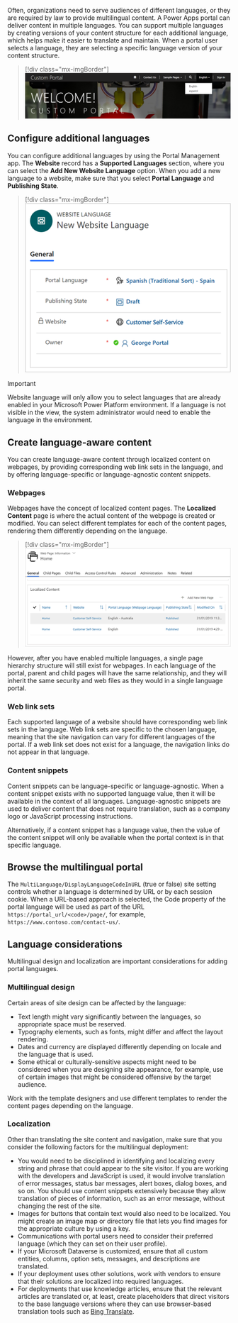 Often, organizations need to serve audiences of different languages, or they are required by law to provide multilingual content. A Power Apps portal can deliver content in multiple languages. You can support multiple languages by creating versions of your content structure for each additional language, which helps make it easier to translate and maintain. When a portal user selects a language, they are selecting a specific language version of your content structure.

> [!div class="mx-imgBorder"]
> [![Screenshot to Select portal language on setup.](../media/home-page-select-language.png)](../media/home-page-select-language.png#lightbox)

## Configure additional languages

You can configure additional languages by using the Portal Management app. The **Website** record has a **Supported Languages** section, where you can select the **Add New Website Language** option. When you add a new language to a website, make sure that you select **Portal Language** and **Publishing State**.

> [!div class="mx-imgBorder"]
> [![Screenshot of New website language selection.](../media/new-website-language.png)](../media/new-website-language.png#lightbox)

> [!IMPORTANT]
> Website language will only allow you to select languages that are already enabled in your Microsoft Power Platform environment. If a language is not visible in the view, the system administrator would need to enable the language in the environment.

## Create language-aware content

You can create language-aware content through localized content on webpages, by providing corresponding web link sets in the language, and by offering language-specific or language-agnostic content snippets.  

### Webpages

Webpages have the concept of localized content pages. The **Localized Content** page is where the actual content of the webpage is created or modified. You can select different templates for each of the content pages, rendering them differently depending on the language.

> [!div class="mx-imgBorder"]
> [![Screenshot of list of content pages for localization.](../media/content-pages-list.png)](../media/content-pages-list.png#lightbox)

However, after you have enabled multiple languages, a single page hierarchy structure will still exist for webpages. In each language of the portal, parent and child pages will have the same relationship, and they will inherit the same security and web files as they would in a single language portal.

### Web link sets

Each supported language of a website should have corresponding web link sets in the language. Web link sets are specific to the chosen language, meaning that the site navigation can vary for different languages of the portal. If a web link set does not exist for a language, the navigation links do not appear in that language.

### Content snippets

Content snippets can be language-specific or language-agnostic. When a content snippet exists with no supported language value, then it will be available in the context of all languages. Language-agnostic snippets are used to deliver content that does not require translation, such as a company logo or JavaScript processing instructions.

Alternatively, if a content snippet has a language value, then the value of the content snippet will only be available when the portal context is in that specific language.

## Browse the multilingual portal

The `MultiLanguage/DisplayLanguageCodeInURL` (true or false) site setting controls whether a language is determined by URL or by each session cookie. When a URL-based approach is selected, the Code property of the portal language will be used as part of the URL `https://portal_url/<code>/page/`, for example, `https://www.contoso.com/contact-us/`.

## Language considerations

Multilingual design and localization are important considerations for adding portal languages.

### Multilingual design

Certain areas of site design can be affected by the language:

- Text length might vary significantly between the languages, so appropriate space must be reserved.
- Typography elements, such as fonts, might differ and affect the layout rendering.
- Dates and currency are displayed differently depending on locale and the language that is used.
- Some ethical or culturally-sensitive aspects might need to be considered when you are designing site appearance, for example, use of certain images that might be considered offensive by the target audience.

Work with the template designers and use different templates to render the content pages depending on the language.

### Localization

Other than translating the site content and navigation, make sure that you consider the following factors for the multilingual deployment:

- You would need to be disciplined in identifying and localizing every string and phrase that could appear to the site visitor. If you are working with the developers and JavaScript is used, it would involve translation of error messages, status bar messages, alert boxes, dialog boxes, and so on. You should use content snippets extensively because they allow translation of pieces of information, such as an error message, without changing the rest of the site.
- Images for buttons that contain text would also need to be localized. You might create an image map or directory file that lets you find images for the appropriate culture by using a key.
- Communications with portal users need to consider their preferred language (which they can set on their user profile).
- If your Microsoft Dataverse is customized, ensure that all custom entities, columns, option sets, messages, and descriptions are translated.
- If your deployment uses other solutions, work with vendors to ensure that their solutions are localized into required languages.
- For deployments that use knowledge articles, ensure that the relevant articles are translated or, at least, create placeholders that direct visitors to the base language versions where they can use browser-based translation tools such as [Bing Translate](https://www.bing.com/translator/?azure-portal=true).
